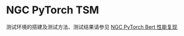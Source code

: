 <!-- omit in toc -->
# NGC PyTorch TSM

测试环境的搭建及测试方法、测试结果请参见 [NGC PyTorch Bert 性能复现](./code/README.md)
